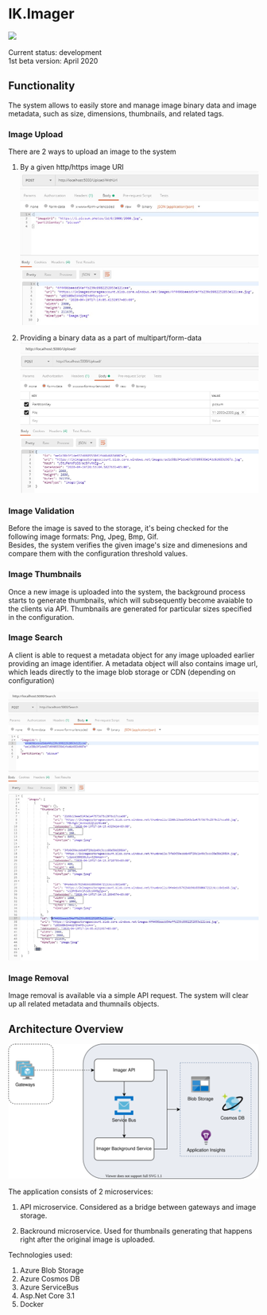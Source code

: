 # IK.Imager

![](https://github.com/ilya-khorev/IK.Imager/workflows/Build/badge.svg)

Current status: development  
1st beta version: April 2020

## Functionality
The system allows to easily store and manage image binary data and image metadata, such as size, dimensions, thumbnails, and related tags.

### Image Upload
There are 2 ways to upload an image to the system
1) By a given http/https image URI
![](docs/UploadImageWithUrlRequest.jpg)

2) Providing a binary data as a part of multipart/form-data
![](docs/UploadImageRequest.jpg)

### Image Validation
Before the image is saved to the storage, it's being checked for the following image formats: Png, Jpeg, Bmp, Gif.  
Besides, the system verifies the given image's size and dimenesions and compare them with the configuration threshold values.

### Image Thumbnails
Once a new image is uploaded into the system, the background process starts to generate thumbnails, which will subsequently become avaiable to the clients via API. Thumbnails are generated for particular sizes specified in the configuration.

### Image Search
A client is able to request a metadata object for any image uploaded earlier providing an image identifier. 
A metadata object will also contains image url, which leads directly to the image blob storage or CDN (depending on configuration)

![](docs/GetImageRequest.jpg)

### Image Removal
Image removal is available via a simple API request. The system will clear up all related metadata and thumnails objects.

## Architecture Overview
![](docs/Architecture.svg)

The application consists of 2 microservices:
1) API microservice. Considered as a bridge between gateways and image storage. 

2) Backround microservice. Used for thumbnails generating that happens right after the original image is uploaded.

Technologies used:
1) Azure Blob Storage
2) Azure Cosmos DB
3) Azure ServiceBus
4) Asp.Net Core 3.1
5) Docker
